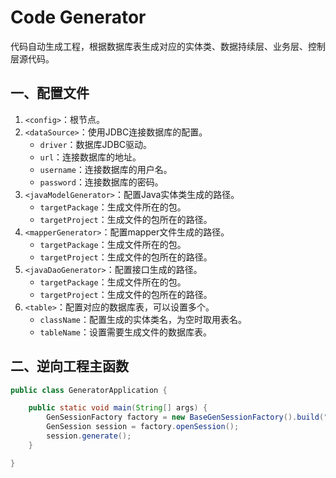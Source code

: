 # Code Generator
代码自动生成工程，根据数据库表生成对应的实体类、数据持续层、业务层、控制层源代码。

## 一、配置文件
1. `<config>`：根节点。
2. `<dataSource>`：使用JDBC连接数据库的配置。  
	- `driver`：数据库JDBC驱动。  
	- `url`：连接数据库的地址。  
	- `username`：连接数据库的用户名。  
	- `password`：连接数据库的密码。  
3. `<javaModelGenerator>`：配置Java实体类生成的路径。  
	- `targetPackage`：生成文件所在的包。  
	- `targetProject`：生成文件的包所在的路径。  
4. `<mapperGenerator>`：配置mapper文件生成的路径。  
	- `targetPackage`：生成文件所在的包。  
	- `targetProject`：生成文件的包所在的路径。  
5. `<javaDaoGenerator>`：配置接口生成的路径。  
	- `targetPackage`：生成文件所在的包。  
	- `targetProject`：生成文件的包所在的路径。  
6. `<table>`：配置对应的数据库表，可以设置多个。  
	- `className`：配置生成的实体类名，为空时取用表名。  
	- `tableName`：设置需要生成文件的数据库表。

## 二、逆向工程主函数

```java
public class GeneratorApplication {

    public static void main(String[] args) {
        GenSessionFactory factory = new BaseGenSessionFactory().build("generatorConfig.xml");
        GenSession session = factory.openSession();
        session.generate();
    }

}
```